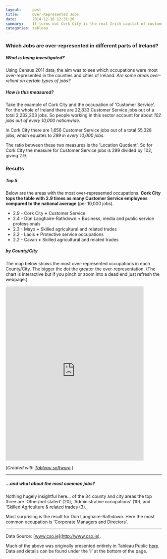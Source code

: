```yaml
---
layout:     post
title:      Over-Represented Jobs
date:       2014-12-16 12:31:20
summary:    It turns out Cork City is the real Irish capital of customer service.
categories: tableau
---
```


<head>
  <style>
  .tableau-container { 
    margin-top: 0.5rem;
    margin-bottom: 0rem
  }
  </style>
</head>

### Which Jobs are over-represented in different parts of Ireland?

##### What is being investigated?

Using Census 2011 data, the aim was to see which occupations were most over-represented in the counties and cities of Ireland. _Are some areas over-reliant on certain types of jobs?_

##### How is this measured?

Take the example of Cork City and the occupation of 'Customer Service'. For the whole of Ireland there are 22,833 Customer Service jobs out of a total 2,232,203 jobs. So people working in this sector account for about _102 jobs out of every 10,000 nationwide_.

In Cork City there are 1,656 Customer Service jobs out of a total 55,328 jobs, which equates to _299 in every 10,000 jobs_.

The ratio between these two measures is the 'Location Quotient'. So for Cork City the measure for Customer Service jobs is 299 divided by 102, giving 2.9.

### Results

##### Top 5

 Below are the areas with the most over-represented occupations. __Cork City tops the table with 2.9 times as many Customer Service employees compared to the national average__ (per 10,000 jobs).

- 2.9 - Cork City __+__ Customer Service
- 2.4 - Dún Laoghaire-Rathdown __+__ Business, media and public service professionals
- 2.3 - Mayo __+__ Skilled agricultural and related trades
- 2.2 - Laois __+__ Protective service occupations
- 2.2 - Cavan __+__ Skilled agricultural and related trades

##### by County/City

The map below shows the most over-represented occupations in each County/City. The bigger the dot the greater the over-representation. (The chart is interactive but if you pinch or zoom into a dead end just refresh the webpage.)

<div class="tableau-container">
	<iframe
	  style="border: 0px;"
	  src="https://public.tableausoftware.com/views/OverRepresentedOccupationsinIreland/Blog_Post?%3AshowVizHome=no#3"
	  scrolling="no"
	  width="445px" height="560px">
	</iframe>
</div>

(_Created with [Tableau software](http://www.tableausoftware.com/public/about-tableau-products)._)

---

##### ...and what about the most common jobs?

Nothing hugely insightful here... of the 34 county and city areas the top three are 'Other/not stated' (20), 'Administrative occupations' (10), and 'Skilled Agriculture & related trades (3).

Most surprising is the result for Dún Laoghaire-Rathdown. Here the most common occupation is 'Corporate Managers and Directors'.  

---

Data Source: [www.cso.ie](http://www.cso.ie).  

Much of the above was originally presented entirely in Tableau Public [here](https://public.tableau.com/views/OverRepresentedOccupationsinIreland/JobMapBlog?:embed=y&:showTabs=y&:display_count=yes&:toolbar=no). Data and details can be found under the '__i__' at the bottom of the page.
